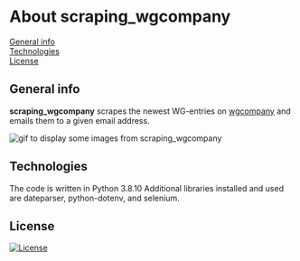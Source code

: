# About scraping_wgcompany
[General info](#general-info)  
[Technologies](#technologies)  
[License](#license)  


## General info
**scraping_wgcompany** scrapes the newest WG-entries on <a href="http://www.wgcompany.de/" target="_blank">wgcompany</a> and 
emails them to a given email address.

<img src="grail_upload.gif" alt="gif to display some images from scraping_wgcompany">


## Technologies
The code is written in Python 3.8.10
Additional libraries installed and used are dateparser, python-dotenv, and selenium.

## License
[![License](http://img.shields.io/:license-mit-blue.svg?style=flat-square)](http://badges.mit-license.org)

<!-- TODO: hier die Versionsnummern der libraries hinschreiben



## Create .exe-file for Windows OS

`cd` into dir `GRAIL_upload`. Use PyInstaller to create one single file:

```
pyinstaller -F -w --icon=icon31.ico --name 'GRAIL_upload' gui.py
```

With target:

```
TARGET=charite pyinstaller -F -w --icon=../icon31.ico --name 'GRAIL_upload' gui.py
```

Use PyInstaller to create several files:

```
pyinstaller -w --icon=../icon31.ico --name 'GRAIL_upload' gui.py
```

If you are on a Windows computer you get a file called `GRAIL_upload.exe`.


